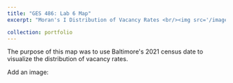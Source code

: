 ```yaml
---
title: "GES 486: Lab 6 Map"
excerpt: "Moran's I Distribution of Vacancy Rates <br/><img src='/images/githib_img_mapPortf.png'>"

collection: portfolio
---
```




The purpose of this map was to use Baltimore's 2021 census date to visualize the distribution of vacancy rates. 


Add an image:
